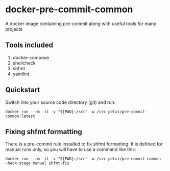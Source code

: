 # docker-pre-commit-common
A docker image containing pre-commit along with useful tools for many projects

## Tools included

1. docker-compose
1. shellcheck
1. shfmt
1. yamllint

## Quickstart

Switch into your source code directory (git) and run:

```
docker run --rm -it -v "${PWD}:/src" -w /src petzi/pre-commit-common:latest
```

## Fixing shfmt formatting

There is a pre-commit rule installed to fix shfmt formatting. It is defined for manual runs only, so you will have to use a command like this:

```
docker run --rm -it -v "${PWD}:/src" -w /src petzi/pre-commit-common --hook-stage manual shfmt-fix
```

